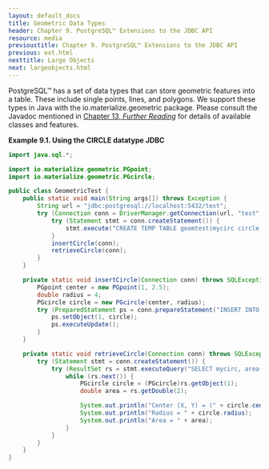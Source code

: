```yaml
---
layout: default_docs
title: Geometric Data Types
header: Chapter 9. PostgreSQL™ Extensions to the JDBC API
resource: media
previoustitle: Chapter 9. PostgreSQL™ Extensions to the JDBC API
previous: ext.html
nexttitle: Large Objects
next: largeobjects.html
---
```


PostgreSQL™ has a set of data types that can store geometric features into a
table. These include single points, lines, and polygons.  We support these types
in Java with the io.materialize.geometric package. Please consult the Javadoc
mentioned in [Chapter 13, *Further Reading*](reading.html) for details of
available classes and features.

<a name="geometric-circle-example"></a>
**Example 9.1. Using the CIRCLE datatype JDBC**

```java
import java.sql.*;

import io.materialize.geometric.PGpoint;
import io.materialize.geometric.PGcircle;

public class GeometricTest {
    public static void main(String args[]) throws Exception {
        String url = "jdbc:postgresql://localhost:5432/test";
        try (Connection conn = DriverManager.getConnection(url, "test", "")) {
            try (Statement stmt = conn.createStatement()) {
                stmt.execute("CREATE TEMP TABLE geomtest(mycirc circle)");
            }
            insertCircle(conn);
            retrieveCircle(conn);
        }
    }

    private static void insertCircle(Connection conn) throws SQLException {
        PGpoint center = new PGpoint(1, 2.5);
        double radius = 4;
        PGcircle circle = new PGcircle(center, radius);
        try (PreparedStatement ps = conn.prepareStatement("INSERT INTO geomtest(mycirc) VALUES (?)")) {
            ps.setObject(1, circle);
            ps.executeUpdate();
        }
    }

    private static void retrieveCircle(Connection conn) throws SQLException {
        try (Statement stmt = conn.createStatement()) {
            try (ResultSet rs = stmt.executeQuery("SELECT mycirc, area(mycirc) FROM geomtest")) {
                while (rs.next()) {
                    PGcircle circle = (PGcircle)rs.getObject(1);
                    double area = rs.getDouble(2);

                    System.out.println("Center (X, Y) = (" + circle.center.x + ", " + circle.center.y + ")");
                    System.out.println("Radius = " + circle.radius);
                    System.out.println("Area = " + area);
                }
            }
        }
    }
}
```

